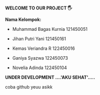 **WELCOME TO OUR PROJECT 🖐️**

**Nama Kelompok:**

- Muhammad Bagas Kurnia 121450051

- Jihan Putri Yani 121450161

- Kemas Veriandra R 122450016

- Ganiya Syazwa 122450073

- Novelia Adinda 122450104

**UNDER DEVELOPMENT ....'AKU SEHAT'.....**


coba github yeuu asikk